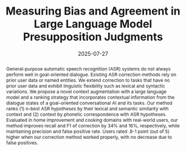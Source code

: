 ---
title: "Measuring Bias and Agreement in Large Language Model Presupposition Judgments"
collection: publications
permalink: /publication/2025-07-27-Measuring-Bias-and-Agreement-in-Large-Language-Model-Presupposition-Judgments
date: 2025-07-27
venue: 'In the Proceedings of the 31st International Conference on Computational Linguistics: Industry Track'
venueinformal: 'COLING Industry Track 2025'
citation: 'Yuya Asano, Sabit Hassan, Paras Sharma, Anthony B. Sicilia, Katherine Atwell, Diane Litman, and Malihe Alikhani. 2025. Proceedings of the 31st International Conference on Computational Linguistics: Industry Track, Abu Dhabi. Association for Computational Linguistics.'
authors: 'Yuya Asano, Sabit Hassan, Paras Sharma, Anthony B. Sicilia, Katherine Atwell, Diane Litman, and Malihe Alikhani'
paperurl: https://aclanthology.org/anthology-files/pdf/coling/2025.coling-industry.32.pdf
abstract: "General-purpose automatic speech recognition (ASR) systems do not always perform well in goal-oriented dialogue. Existing ASR correction methods rely on prior user data or named entities. We extend correction to tasks that have no prior user data and exhibit linguistic flexibility such as lexical and syntactic variations. We propose a novel context augmentation with a large language model and a ranking strategy that incorporates contextual information from the dialogue states of a goal-oriented conversational AI and its tasks. Our method ranks (1) n-best ASR hypotheses by their lexical and semantic similarity with context and (2) context by phonetic correspondence with ASR hypotheses. Evaluated in home improvement and cooking domains with real-world users, our method improves recall and F1 of correction by 34% and 16%, respectively, while maintaining precision and false positive rate. Users rated .8-1 point (out of 5) higher when our correction method worked properly, with no decrease due to false positives."
---